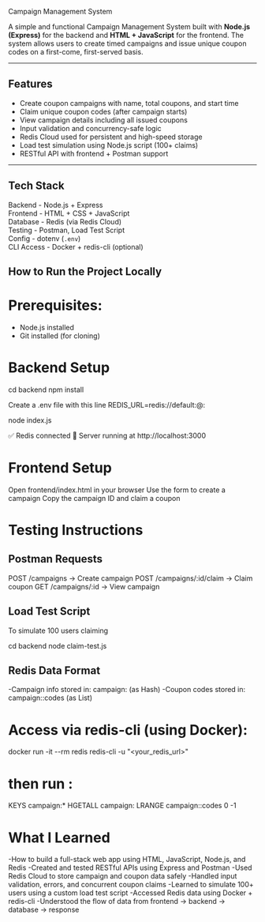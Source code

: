  Campaign Management System

A simple and functional Campaign Management System built with **Node.js (Express)** for the backend and **HTML + JavaScript** for the frontend. 
The system allows users to create timed campaigns and issue unique coupon codes on a first-come, first-served basis.

---
 ## Features

-  Create coupon campaigns with name, total coupons, and start time
-  Claim unique coupon codes (after campaign starts)
-  View campaign details including all issued coupons
-  Input validation and concurrency-safe logic
-  Redis Cloud used for persistent and high-speed storage
-  Load test simulation using Node.js script (100+ claims)
-  RESTful API with frontend + Postman support

---

##  Tech Stack

 Backend   - Node.js + Express   
 Frontend  - HTML + CSS + JavaScript   
 Database   - Redis (via Redis Cloud)       
 Testing   - Postman, Load Test Script     
 Config     - dotenv (`.env`)               
 CLI Access - Docker + redis-cli (optional)  

 ## How to Run the Project Locally

# Prerequisites:
- Node.js installed
- Git installed (for cloning)

# Backend Setup
cd backend
npm install

Create a .env file with this line
REDIS_URL=redis://default:<password>@<host>:<port>

node index.js

✅ Redis connected
🚀 Server running at http://localhost:3000


# Frontend Setup
Open frontend/index.html in your browser
Use the form to create a campaign
Copy the campaign ID and claim a coupon

# Testing Instructions
## Postman Requests

POST /campaigns → Create campaign
POST /campaigns/:id/claim → Claim coupon
GET /campaigns/:id → View campaign

## Load Test Script
To simulate 100 users claiming

cd backend
node claim-test.js


## Redis Data Format
-Campaign info stored in: campaign:<id> (as Hash)
-Coupon codes stored in: campaign:<id>:codes (as List)

# Access via redis-cli (using Docker):

docker run -it --rm redis redis-cli -u "<your_redis_url>"

# then run :
KEYS campaign:*
HGETALL campaign:<id>
LRANGE campaign:<id>:codes 0 -1




# What I Learned
-How to build a full-stack web app using HTML, JavaScript, Node.js, and Redis
-Created and tested RESTful APIs using Express and Postman
-Used Redis Cloud to store campaign and coupon data safely
-Handled input validation, errors, and concurrent coupon claims
-Learned to simulate 100+ users using a custom load test script
-Accessed Redis data using Docker + redis-cli
-Understood the flow of data from frontend → backend → database → response

